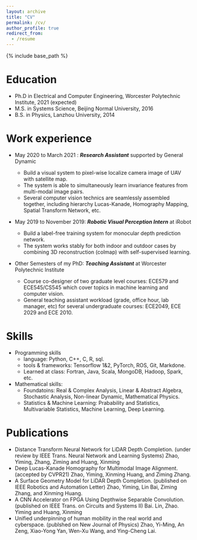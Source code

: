 ```yaml
---
layout: archive
title: "CV"
permalink: /cv/
author_profile: true
redirect_from:
  - /resume
---
```


{% include base_path %}

Education
======
* Ph.D in Electrical and Computer Engineering, Worcester Polytechnic Institute, 2021 (expected)
* M.S. in Systems Science, Beijing Normal University, 2016
* B.S. in Physics, Lanzhou University, 2014

Work experience
======
* May 2020 to March 2021 : ***Research Assistant*** supported by General Dynamic
  * Build a visual system to pixel-wise localize camera image of UAV with satellite map.
  * The system is able to simultaneously learn invariance features from multi-modal image pairs.
  * Several computer vision technics are seamlessly assembled together, including hierarchy Lucas-Kanade, Homography Mapping, Spatial Transform Network, etc.  


* May 2019 to November 2019: ***Robotic Visual Perception Intern*** at iRobot 
  * Build a label-free training system for monocular depth prediction network.
  * The system works stably for both indoor and outdoor cases by combining 3D reconstruction (colmap) with self-supervised learning.


* Other Semesters of my PhD: ***Teaching Assistant*** at Worcester Polytechnic Institute 
  * Course co-designer of two graduate level courses: ECE579 and ECE545/CS545 which cover topics in machine learning and computer vision.
  * General teaching assistant workload (grade, office hour, lab manager, etc) for several undergraduate courses: ECE2049, ECE 2029 and ECE 2010.
  


  
Skills
======
* Programming skills
  * language: Python, C++, C, R, sql.
  * tools & frameworks: Tensorflow 1&2, PyTorch, ROS, Git, Markdone.
  * Learned at class: Fortran, Java, Scala, MongoDB, Hadoop, Spark, etc. 
* Mathematical skills:
  * Foundatoins: Real & Complex Analysis, Linear & Abstract Algebra, Stochastic Analysis, Non-linear Dynamic, Mathematical Physics.
  * Statistics & Machine Learning: Prabability and Statistics, Multivariable Statistics, Machine Learning, Deep Learning. 
  


Publications
======
  * Distance Transform Neural Network for LiDAR Depth Completion. (under review by IEEE Trans. Neural Network and Learning Systems) Zhao, Yiming, Zhang, Ziming and Huang, Xinming 
  * Deep Lucas-Kanade Homography for Multimodal Image Alignment. (accepted by CVPR21) Zhao, Yiming, Xinming Huang, and Ziming Zhang. 
  * A Surface Geometry Model for LiDAR Depth Completion. (published on IEEE Robotics and Automation Letter) Zhao, Yiming, Lin Bai, Ziming Zhang, and Xinming Huang.
  * A CNN Accelerator on FPGA Using Depthwise Separable Convolution. (published on IEEE Trans. on Circuits and Systems II) Bai. Lin, Zhao. Yiming and Huang, Xinming 
  * Unified underpinning of human mobility in the real world and cyberspace. (publshed on New Journal of Physics) Zhao, Yi-Ming, An Zeng, Xiao-Yong Yan, Wen-Xu Wang, and Ying-Cheng Lai. 

  
